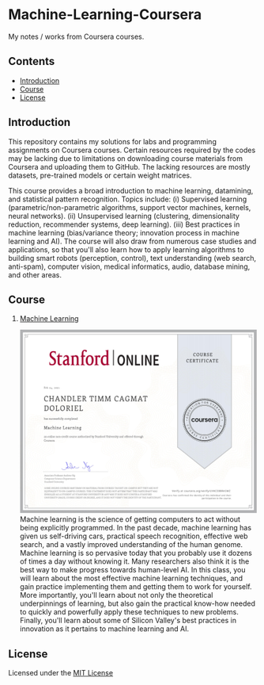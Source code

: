 # Machine-Learning-Coursera
My notes / works from Coursera courses.

## Contents
* [Introduction](https://github.com/chandlerbing65nm/Machine-Learning-Coursera#Introduction)
* [Course](https://github.com/chandlerbing65nm/Machine-Learning-Coursera#Course)
* [License](https://github.com/chandlerbing65nm/Machine-Learning-Coursera#License)

## Introduction
This repository contains my solutions for labs and programming assignments on Coursera courses. Certain resources required by the codes may be lacking due to limitations on downloading course materials from Coursera and uploading them to GitHub. The lacking resources are mostly datasets, pre-trained models or certain weight matrices.

This course provides a broad introduction to machine learning, datamining, and statistical pattern recognition. Topics include: (i) Supervised learning (parametric/non-parametric algorithms, support vector machines, kernels, neural networks). (ii) Unsupervised learning (clustering, dimensionality reduction, recommender systems, deep learning). (iii) Best practices in machine learning (bias/variance theory; innovation process in machine learning and AI). The course will also draw from numerous case studies and applications, so that you'll also learn how to apply learning algorithms to building smart robots (perception, control), text understanding (web search, anti-spam), computer vision, medical informatics, audio, database mining, and other areas.

## Course
1. [Machine Learning](https://github.com/chandlerbing65nm/Machine-Learning-Coursera/tree/main/machine-learning-ex)

      ![alt text](https://github.com/chandlerbing65nm/Machine-Learning-Coursera/blob/main/Certificate.jpg)
      Machine learning is the science of getting computers to act without being explicitly programmed. In the past decade, machine learning has given us self-driving cars,
      practical speech recognition, effective web search, and a vastly improved understanding of the human genome. Machine learning is so pervasive today that you probably use
      it dozens of times a day without knowing it. Many researchers also think it is the best way to make progress towards human-level AI. In this class, you will learn about
      the most effective machine learning techniques, and gain practice implementing them and getting them to work for yourself. More importantly, you'll learn about not only
      the theoretical underpinnings of learning, but also gain the practical know-how needed to quickly and powerfully apply these techniques to new problems. Finally, you'll
      learn about some of Silicon Valley's best practices in innovation as it pertains to machine learning and AI. 
       
## License
Licensed under the [MIT License](https://github.com/chandlerbing65nm/Machine-Learning-Coursera/blob/main/LICENSE)
